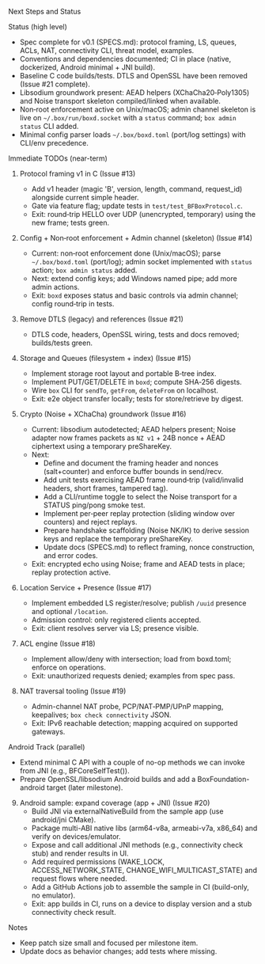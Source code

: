 Next Steps and Status

Status (high level)
- Spec complete for v0.1 (SPECS.md): protocol framing, LS, queues, ACLs, NAT, connectivity CLI, threat model, examples.
- Conventions and dependencies documented; CI in place (native, dockerized, Android minimal + JNI build).
- Baseline C code builds/tests. DTLS and OpenSSL have been removed (Issue #21 complete).
- Libsodium groundwork present: AEAD helpers (XChaCha20‑Poly1305) and Noise transport skeleton compiled/linked when available.
- Non‑root enforcement active on Unix/macOS; admin channel skeleton is live on `~/.box/run/boxd.socket` with a `status` command; `box admin status` CLI added.
- Minimal config parser loads `~/.box/boxd.toml` (port/log settings) with CLI/env precedence.

Immediate TODOs (near-term)
1) Protocol framing v1 in C (Issue #13)
   - Add v1 header (magic 'B', version, length, command, request_id) alongside current simple header.
   - Gate via feature flag; update tests in `test/test_BFBoxProtocol.c`.
   - Exit: round‑trip HELLO over UDP (unencrypted, temporary) using the new frame; tests green.

2) Config + Non‑root enforcement + Admin channel (skeleton) (Issue #14)
   - Current: non‑root enforcement done (Unix/macOS); parse `~/.box/boxd.toml` (port/log); admin socket implemented with `status` action; `box admin status` added.
   - Next: extend config keys; add Windows named pipe; add more admin actions.
   - Exit: `boxd` exposes status and basic controls via admin channel; config round‑trip in tests.

3) Remove DTLS (legacy) and references (Issue #21)
   - DTLS code, headers, OpenSSL wiring, tests and docs removed; builds/tests green.

4) Storage and Queues (filesystem + index) (Issue #15)
   - Implement storage root layout and portable B‑tree index.
   - Implement PUT/GET/DELETE in `boxd`; compute SHA‑256 digests.
   - Wire `box` CLI for `sendTo`, `getFrom`, `deleteFrom` on localhost.
   - Exit: e2e object transfer locally; tests for store/retrieve by digest.

5) Crypto (Noise + XChaCha) groundwork (Issue #16)
   - Current: libsodium autodetected; AEAD helpers present; Noise adapter now frames packets as `NZ v1` + 24B nonce + AEAD ciphertext using a temporary preShareKey.
   - Next:
     - Define and document the framing header and nonces (salt+counter) and enforce buffer bounds in send/recv.
     - Add unit tests exercising AEAD frame round‑trip (valid/invalid headers, short frames, tampered tag).
     - Add a CLI/runtime toggle to select the Noise transport for a STATUS ping/pong smoke test.
     - Implement per‑peer replay protection (sliding window over counters) and reject replays.
     - Prepare handshake scaffolding (Noise NK/IK) to derive session keys and replace the temporary preShareKey.
     - Update docs (SPECS.md) to reflect framing, nonce construction, and error codes.
   - Exit: encrypted echo using Noise; frame and AEAD tests in place; replay protection active.

6) Location Service + Presence (Issue #17)
   - Implement embedded LS register/resolve; publish `/uuid` presence and optional `/location`.
   - Admission control: only registered clients accepted.
   - Exit: client resolves server via LS; presence visible.

7) ACL engine (Issue #18)
   - Implement allow/deny with intersection; load from boxd.toml; enforce on operations.
   - Exit: unauthorized requests denied; examples from spec pass.

8) NAT traversal tooling (Issue #19)
   - Admin-channel NAT probe, PCP/NAT‑PMP/UPnP mapping, keepalives; `box check connectivity` JSON.
   - Exit: IPv6 reachable detection; mapping acquired on supported gateways.

Android Track (parallel)
- Extend minimal C API with a couple of no-op methods we can invoke from JNI (e.g., BFCoreSelfTest()).
- Prepare OpenSSL/libsodium Android builds and add a BoxFoundation-android target (later milestone).

9) Android sample: expand coverage (app + JNI) (Issue #20)
   - Build JNI via externalNativeBuild from the sample app (use android/jni CMake).
   - Package multi-ABI native libs (arm64-v8a, armeabi-v7a, x86_64) and verify on devices/emulator.
   - Expose and call additional JNI methods (e.g., connectivity check stub) and render results in UI.
   - Add required permissions (WAKE_LOCK, ACCESS_NETWORK_STATE, CHANGE_WIFI_MULTICAST_STATE) and request flows where needed.
   - Add a GitHub Actions job to assemble the sample in CI (build-only, no emulator).
   - Exit: app builds in CI, runs on a device to display version and a stub connectivity check result.

Notes
- Keep patch size small and focused per milestone item.
- Update docs as behavior changes; add tests where missing.
